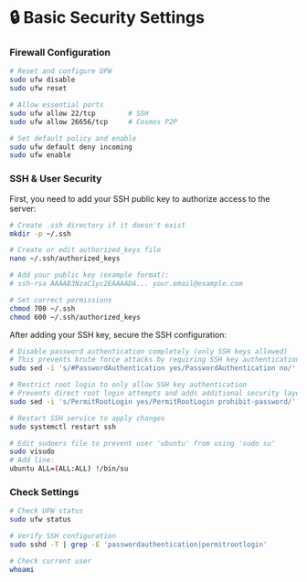 # 🔒 Basic Security Settings

### Firewall Configuration
```bash
# Reset and configure UFW
sudo ufw disable
sudo ufw reset

# Allow essential ports
sudo ufw allow 22/tcp        # SSH
sudo ufw allow 26656/tcp     # Cosmos P2P

# Set default policy and enable
sudo ufw default deny incoming
sudo ufw enable
```

### SSH & User Security

First, you need to add your SSH public key to authorize access to the server:
```bash
# Create .ssh directory if it doesn't exist
mkdir -p ~/.ssh

# Create or edit authorized_keys file
nano ~/.ssh/authorized_keys

# Add your public key (example format):
# ssh-rsa AAAAB3NzaC1yc2EAAAADA... your.email@example.com

# Set correct permissions
chmod 700 ~/.ssh
chmod 600 ~/.ssh/authorized_keys
```

After adding your SSH key, secure the SSH configuration:
```bash
# Disable password authentication completely (only SSH keys allowed)
# This prevents brute force attacks by requiring SSH key authentication
sudo sed -i 's/#PasswordAuthentication yes/PasswordAuthentication no/' /etc/ssh/sshd_config

# Restrict root login to only allow SSH key authentication
# Prevents direct root login attempts and adds additional security layer
sudo sed -i 's/PermitRootLogin yes/PermitRootLogin prohibit-password/' /etc/ssh/sshd_config

# Restart SSH service to apply changes
sudo systemctl restart ssh

# Edit sudoers file to prevent user 'ubuntu' from using 'sudo su'
sudo visudo
# Add line:
ubuntu ALL=(ALL:ALL) !/bin/su
```

### Check Settings
```bash
# Check UFW status
sudo ufw status

# Verify SSH configuration
sudo sshd -T | grep -E 'passwordauthentication|permitrootlogin'

# Check current user
whoami
```
